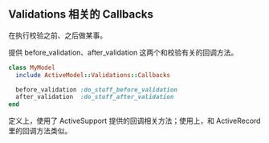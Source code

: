 ## Validations 相关的 Callbacks

在执行校验之前、之后做某事。

提供 before_validation、after_validation 这两个和校验有关的回调方法。

```ruby
class MyModel
  include ActiveModel::Validations::Callbacks

  before_validation :do_stuff_before_validation
  after_validation  :do_stuff_after_validation
end
```

定义上，使用了 ActiveSupport 提供的回调相关方法；使用上，和 ActiveRecord 里的回调方法类似。
